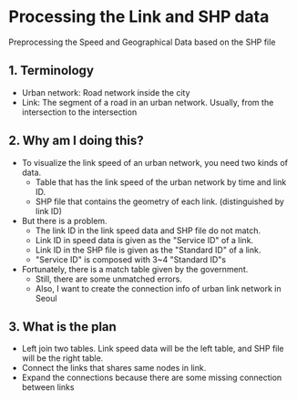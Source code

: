 # Processing the Link and SHP data
Preprocessing the Speed and Geographical Data based on the SHP file



## 1. Terminology
- Urban network: Road network inside the city
- Link: The segment of a road in an urban network. Usually, from the intersection to the intersection


## 2. Why am I doing this?
- To visualize the link speed of an urban network, you need two kinds of data.
  - Table that has the link speed of the urban network by time and link ID.
  - SHP file that contains the geometry of each link. (distinguished by link ID)
- But there is a problem.
  - The link ID in the link speed data and SHP file do not match.
  - Link ID in speed data is given as the "Service ID" of a link.
  - Link ID in the SHP file is given as the "Standard ID" of a link.
  - "Service ID" is composed with 3~4 "Standard ID"s
- Fortunately, there is a match table given by the government.
  - Still, there are some unmatched errors.
  - Also, I want to create the connection info of urban link network in Seoul

## 3. What is the plan
- Left join two tables. Link speed data will be the left table, and SHP file will be the right table.
- Connect the links that shares same nodes in link.
- Expand the connections because there are some missing connection between links
